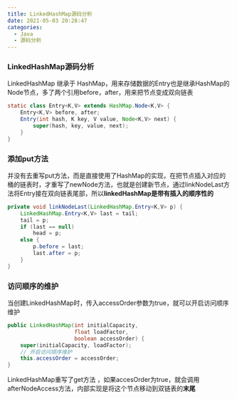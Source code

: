 ```yaml
---
title: LinkedHashMap源码分析
date: 2021-05-03 20:28:47
categories:
  - Java
  - 源码分析
---
```


### LinkedHashMap源码分析

LinkedHashMap 继承于 HashMap，用来存储数据的Entry也是继承HashMap的Node节点，多了两个引用before，after，用来把节点变成双向链表

```java
static class Entry<K,V> extends HashMap.Node<K,V> {
    Entry<K,V> before, after;
    Entry(int hash, K key, V value, Node<K,V> next) {
        super(hash, key, value, next);
    }
}
```

### 添加put方法

并没有去重写put方法，而是直接使用了HashMap的实现，在把节点插入对应的桶的链表时，才重写了newNode方法，也就是创建新节点，通过linkNodeLast方法将Entry接在双向链表尾部，所以**linkedHashMap是带有插入的顺序性的**

```java
private void linkNodeLast(LinkedHashMap.Entry<K,V> p) {
    LinkedHashMap.Entry<K,V> last = tail;
    tail = p;
    if (last == null)
        head = p;
    else {
        p.before = last;
        last.after = p;
    }
}
```

### 访问顺序的维护

当创建LinkedHashMap时，传入accessOrder参数为true，就可以开启访问顺序维护

```java
public LinkedHashMap(int initialCapacity,
                     float loadFactor,
                     boolean accessOrder) {
    super(initialCapacity, loadFactor);
    // 开启访问顺序维护
    this.accessOrder = accessOrder;
}
```

LinkedHashMap重写了get方法 ，如果accesOrder为true，就会调用afterNodeAccess方法，内部实现是将这个节点移动到双链表的**末尾**